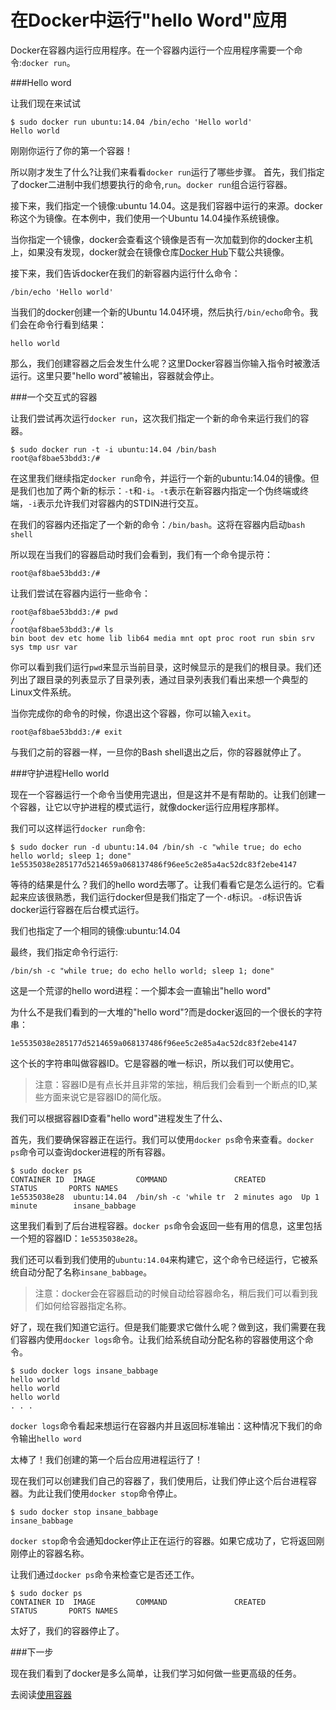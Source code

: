 在Docker中运行"hello Word"应用
===

Docker在容器内运行应用程序。在一个容器内运行一个应用程序需要一个命令:`docker run`。

###Hello word

让我们现在来试试

	$ sudo docker run ubuntu:14.04 /bin/echo 'Hello world'
	Hello world

刚刚你运行了你的第一个容器！

所以刚才发生了什么?让我们来看看`docker run`运行了哪些步骤。
首先，我们指定了docker二进制中我们想要执行的命令,`run`。`docker run`组合运行容器。

接下来，我们指定一个镜像:ubuntu 14.04。这是我们容器中运行的来源。docker称这个为镜像。在本例中，我们使用一个Ubuntu 14.04操作系统镜像。

当你指定一个镜像，docker会查看这个镜像是否有一次加载到你的docker主机上，如果没有发现，docker就会在镜像仓库[Docker Hub](https://hub.docker.com/)下载公共镜像。

接下来，我们告诉docker在我们的新容器内运行什么命令：

	/bin/echo 'Hello world'

当我们的docker创建一个新的Ubuntu 14.04环境，然后执行`/bin/echo`命令。我们会在命令行看到结果：

	hello world

那么，我们创建容器之后会发生什么呢？这里Docker容器当你输入指令时被激活运行。这里只要"hello word"被输出，容器就会停止。

###一个交互式的容器

让我们尝试再次运行`docker run`，这次我们指定一个新的命令来运行我们的容器。

	$ sudo docker run -t -i ubuntu:14.04 /bin/bash
	root@af8bae53bdd3:/#

在这里我们继续指定`docker run`命令，并运行一个新的ubuntu:14.04的镜像。但是我们也加了两个新的标示：`-t`和`-i`。`-t`表示在新容器内指定一个伪终端或终端，`-i`表示允许我们对容器内的STDIN进行交互。

在我们的容器内还指定了一个新的命令：`/bin/bash`。这将在容器内启动`bash shell`

所以现在当我们的容器启动时我们会看到，我们有一个命令提示符：

	root@af8bae53bdd3:/#

让我们尝试在容器内运行一些命令：

	root@af8bae53bdd3:/# pwd
	/
	root@af8bae53bdd3:/# ls
	bin boot dev etc home lib lib64 media mnt opt proc root run sbin srv sys tmp usr var

你可以看到我们运行`pwd`来显示当前目录，这时候显示的是我们的根目录。我们还列出了跟目录的列表显示了目录列表，通过目录列表我们看出来想一个典型的Linux文件系统。

当你完成你的命令的时候，你退出这个容器，你可以输入`exit`。

	root@af8bae53bdd3:/# exit

与我们之前的容器一样，一旦你的Bash shell退出之后，你的容器就停止了。


###守护进程Hello world

现在一个容器运行一个命令当使用完退出，但是这并不是有帮助的。让我们创建一个容器，让它以守护进程的模式运行，就像docker运行应用程序那样。

我们可以这样运行`docker run`命令:

	$ sudo docker run -d ubuntu:14.04 /bin/sh -c "while true; do echo hello world; sleep 1; done"
	1e5535038e285177d5214659a068137486f96ee5c2e85a4ac52dc83f2ebe4147

等待的结果是什么？我们的hello word去哪了。让我们看看它是怎么运行的。它看起来应该很熟悉，我们运行docker但是我们指定了一个`-d`标识。`-d`标识告诉docker运行容器在后台模式运行。

我们也指定了一个相同的镜像:ubuntu:14.04

最终，我们指定命令行运行:

	/bin/sh -c "while true; do echo hello world; sleep 1; done"

这是一个荒谬的hello word进程：一个脚本会一直输出"hello word"

为什么不是我们看到的一大堆的"hello word"?而是docker返回的一个很长的字符串：

	1e5535038e285177d5214659a068137486f96ee5c2e85a4ac52dc83f2ebe4147

这个长的字符串叫做容器ID。它是容器的唯一标识，所以我们可以使用它。

>注意：容器ID是有点长并且非常的笨拙，稍后我们会看到一个断点的ID,某些方面来说它是容器ID的简化版。

我们可以根据容器ID查看"hello word"进程发生了什么、

首先，我们要确保容器正在运行。我们可以使用`docker ps`命令来查看。`docker ps`命令可以查询docker进程的所有容器。

	$ sudo docker ps
	CONTAINER ID  IMAGE         COMMAND               CREATED        STATUS       PORTS NAMES
	1e5535038e28  ubuntu:14.04  /bin/sh -c 'while tr  2 minutes ago  Up 1 minute        insane_babbage

这里我们看到了后台进程容器。`docker ps`命令会返回一些有用的信息，这里包括一个短的容器ID：`1e5535038e28`。

我们还可以看到我们使用的`ubuntu:14.04`来构建它，这个命令已经运行，它被系统自动分配了名称`insane_babbage`。

>注意：docker会在容器启动的时候自动给容器命名，稍后我们可以看到我们如何给容器指定名称。

好了，现在我们知道它运行。但是我们能要求它做什么呢？做到这，我们需要在我们容器内使用`docker logs`命令。让我们给系统自动分配名称的容器使用这个命令。

	$ sudo docker logs insane_babbage
	hello world
	hello world
	hello world
	. . .

`docker logs`命令看起来想运行在容器内并且返回标准输出：这种情况下我们的命令输出`hello word`

太棒了！我们创建的第一个后台应用进程运行了！

现在我们可以创建我们自己的容器了，我们使用后，让我们停止这个后台进程容器。为此让我们使用`docker stop`命令停止。

	$ sudo docker stop insane_babbage
	insane_babbage

`docker stop`命令会通知docker停止正在运行的容器。如果它成功了，它将返回刚刚停止的容器名称。

让我们通过`docker ps`命令来检查它是否还工作。

	$ sudo docker ps
	CONTAINER ID  IMAGE         COMMAND               CREATED        STATUS       PORTS NAMES

太好了，我们的容器停止了。

###下一步

现在我们看到了docker是多么简单，让我们学习如何做一些更高级的任务。

去阅读[使用容器](usingdocker.md)



